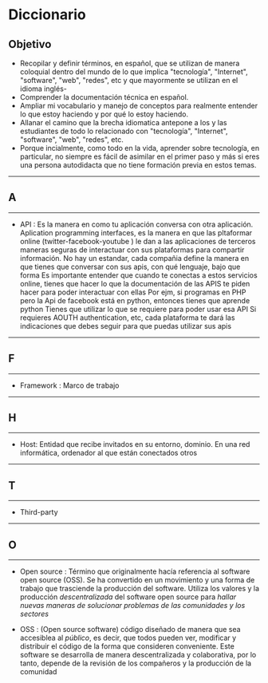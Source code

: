 # Diccionario 

## Objetivo
- Recopilar y definir términos, en español, que se utilizan de manera coloquial dentro del mundo de lo que implica 
"tecnología", "Internet", "software", "web", "redes", etc y que mayormente se utilizan en el idioma inglés-
- Comprender la documentación técnica en español.
- Ampliar mi vocabulario y manejo de conceptos para realmente entender lo que estoy haciendo y por qué lo estoy haciendo.
- Allanar el camino que la brecha idiomatica antepone a los y las estudiantes de todo lo relacionado con "tecnología", "Internet", "software", "web", "redes", etc.
- Porque incialmente, como todo en la vida, aprender sobre tecnología, en particular, no siempre es fácil de asimilar en el primer paso y más si eres una persona autodidacta que no tiene formación previa en estos temas.

-------------------------------------------------------------------------------
## A
-------------------------------------------------------------------------------

- API : Es la manera en como tu aplicación conversa con otra aplicación.
 Aplication programming interfaces, es la manera en que las pltaformar online (twitter-facebook-youtube ) le dan 
a las aplicaciones de terceros maneras seguras de interactuar con sus plataformas para compartir información.
No hay un estandar, cada compañia define la manera en que tienes que conversar con sus apis, con qué lenguaje, bajo que forma
Es importante entender que cuando te conectas a estos servicios online, tienes que hacer lo que la documentación de las APIS te piden hacer para poder interactuar con ellas
Por ejm, si programas en PHP pero la Api de facebook está en python, entonces tienes que aprende python 
Tienes que utilizar lo que se requiere para poder usar esa API 
Si requieres AOUTH authentication, etc, cada plataforma te dará las indicaciones que debes seguir para que puedas utilizar sus apis

-------------------------------------------------------------------------------
## F
-------------------------------------------------------------------------------
- Framework : Marco de trabajo


-------------------------------------------------------------------------------
## H
-------------------------------------------------------------------------------
- Host: Entidad que recibe invitados en su entorno, dominio. En una red informática, ordenador al que 
están conectados otros

-------------------------------------------------------------------------------
## T
-------------------------------------------------------------------------------
- Third-party

-------------------------------------------------------------------------------
## O
-------------------------------------------------------------------------------
- Open source : Término que originalmente hacía referencia al software open source 
(OSS). Se ha convertido en un movimiento y una forma de trabajo que trasciende la producción del software.
Utiliza los valores y la producción *descentralizada* del software open source para *hallar nuevas maneras de solucionar problemas de las comunidades y los sectores*

- OSS : (Open source software) código diseñado de manera que sea accesiblea al *público*, es decir, que todos pueden ver,
modificar y distribuir el código de la forma que consideren conveniente. 
Este software se desarrolla de manera descentralizada y colaborativa, por lo tanto, depende de la revisión de los compañeros
y la producción de la comunidad

